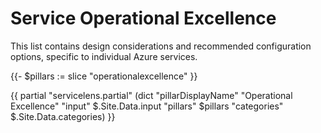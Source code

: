 # Service Operational Excellence

This list contains design considerations and recommended configuration options, specific to individual Azure services.

{{- $pillars := slice "operationalexcellence" }}

{{ partial "servicelens.partial" (dict "pillarDisplayName" "Operational Excellence" "input" $.Site.Data.input "pillars" $pillars "categories" $.Site.Data.categories) }}
